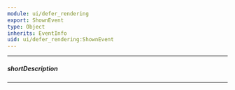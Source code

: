 ```yaml
---
module: ui/defer_rendering
export: ShownEvent
type: Object
inherits: EventInfo
uid: ui/defer_rendering:ShownEvent
---
```

---
##### shortDescription
<!-- Description goes here -->

---
<!-- Description goes here -->